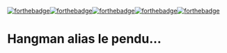 [![forthebadge](https://forthebadge.com/images/badges/contains-17-coffee-cups.svg)](https://forthebadge.com)[![forthebadge](https://forthebadge.com/images/badges/uses-html.svg)](https://forthebadge.com)[![forthebadge](https://forthebadge.com/images/badges/it-works-why.svg)](https://forthebadge.com)[![forthebadge](https://forthebadge.com/images/badges/uses-css.svg)](https://forthebadge.com)[![forthebadge](https://forthebadge.com/images/badges/uses-js.svg)](https://forthebadge.com)

# Hangman alias le pendu... 

